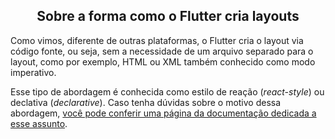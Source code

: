 <div align="center">

  ## Sobre a forma como o Flutter cria layouts

</div>

Como vimos, diferente de outras plataformas, o Flutter cria o layout via código fonte, ou seja, sem a necessidade de um arquivo separado para o layout, como por exemplo, HTML ou XML também conhecido como modo imperativo.

Esse tipo de abordagem é conhecida como estilo de reação (*react-style*) ou declativa (*declarative*). Caso tenha dúvidas sobre o motivo dessa abordagem, [você pode conferir uma página da documentação dedicada a esse assunto](https://flutter.dev/docs/get-started/flutter-for/declarative).
